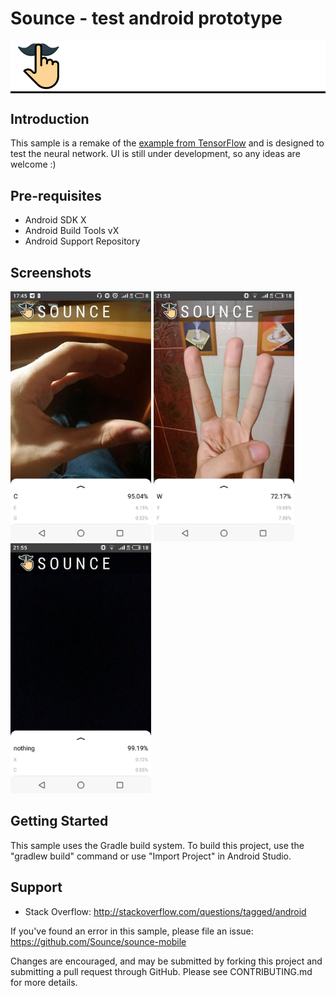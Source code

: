 Sounce - test android prototype
===================================

<div style="background-color: black;">
	<img src="screenshots/Logo text.png" alt="logo"/> 
</div>

Introduction
--------------
This sample is a remake of the [example from TensorFlow](https://github.com/tensorflow/examples) and is designed to test the neural network. UI is still under development, so any ideas are welcome :)

Pre-requisites
--------------

- Android SDK X
- Android Build Tools vX
- Android Support Repository

Screenshots
-------------
<img src="screenshots/C.jpg" height="400" alt="C-letter"/> 
<img src="screenshots/W.jpg" height="400" alt="W-letter"/> 
<img src="screenshots/nothing.jpg" height="400" alt="W-letter"/> 

Getting Started
---------------

This sample uses the Gradle build system. To build this project, use the
"gradlew build" command or use "Import Project" in Android Studio.

Support
-------

- Stack Overflow: http://stackoverflow.com/questions/tagged/android

If you've found an error in this sample, please file an issue:
https://github.com/Sounce/sounce-mobile

Changes are encouraged, and may be submitted by forking this project and
submitting a pull request through GitHub. Please see CONTRIBUTING.md for more details.